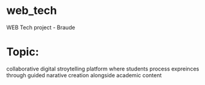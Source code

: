 # web_tech


WEB Tech project - Braude
# Topic:


collaborative digital stroytelling platform where students process expreinces through guided narative creation alongside academic content
